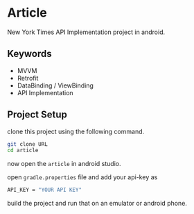 # Article

New York Times API Implementation project in android.



## Keywords

* MVVM
* Retrofit
* DataBinding / ViewBinding
* API Implementation


## Project Setup

clone this project using the following command.

```bash
git clone URL
cd article 
```
now open the ``article``  in android studio.

open ``gradle.properties`` file and add your api-key as

```bash
API_KEY = "YOUR API KEY"
```

build the project and run that on an emulator or android phone.